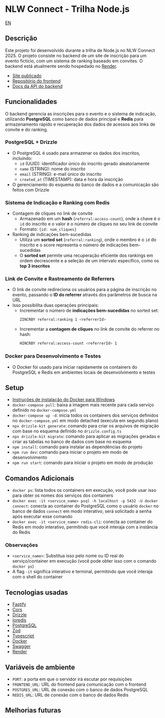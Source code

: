 # NLW Connect - Trilha Node.js

[EN](README.md)

## Descrição

Este projeto foi desenvolvido durante a trilha de Node.js no NLW Connect 2025. O projeto consiste no backend de um site de inscrição para um evento fictício, com um sistema de ranking baseado em convites. O backend está atualmente sendo hospedado no [Render](https://render.com).

- [Site publicado](https://nlw-connect-react-three.vercel.app)
- [Repositório do frontend](https://github.com/susankizawa/nlw-connect-react)
- [Docs da API do backend](https://nlw-connect-node-js.onrender.com/docs)

## Funcionalidades

O backend gerencia as inscrições para o evento e o sistema de indicação, utilizando **PostgreSQL** como banco de dados principal e **Redis** para armazenamento rápido e recuperação dos dados de acessos aos links de convite e do ranking.

### PostgreSQL + Drizzle
- O PostgreSQL é usado para armazenar os dados dos inscritos, incluindo:
  - `id` (UUID): identificador único do inscrito gerado aleatoriamente
  - `name` (STRING): nome do inscrito
  - `email` (STRING): e-mail único do inscrito
  - `created_at` (TIMESTAMP): data e hora da inscrição
- O gerenciamento do esquema do banco de dados e a comunicação são feitos com Drizzle

### Sistema de Indicação e Ranking com Redis

- Contagem de cliques no link de convite
  - Armazenado em um **hash** (`referral:access-count`), onde a chave é o `id` do inscrito e o valor é o número de cliques no seu link de convite
  - Formato: `{id: num_cliques}`
- Ranking de indicações bem-sucedidas
  - Utiliza um **sorted set** (`referral:ranking`), onde o membro é o `id` do inscrito e o score representa o número de indicações bem-sucedidas
  - O **sorted set** permite uma recuperação eficiente dos rankings em ordem decrescente e a seleção de um intervalo específico, como os **top 3 inscritos**

### Link de Convite e Rastreamento de Referrers

- O link de convite redireciona os usuários para a página de inscrição no evento, passando o **ID do referrer** através dos parâmetros de busca na URL
- Isso possibilita duas operações principais:
  - Incrementar o número de **indicações bem-sucedidas** no sorted set:
    ```bash
    ZINCRBY referral:ranking 1 <referrerId>
    ```
  - Incrementar a **contagem de cliques** no link de convite do referrer no hash:
    ```bash
    HINCRBY referral:access-count <referrerId> 1
    ```

### Docker para Desenvolvimento e Testes

- O Docker foi usado para iniciar rapidamente os containers do PostgreSQL e Redis em ambientes locais de desenvolvimento e testes

## Setup

- [Instruções de instalação do Docker para Windows](https://docs.docker.com/desktop/setup/install/windows-install/)
- `docker-compose pull`: baixa a imagem mais recente para cada serviço definido no `docker-compose.yml`
- `docker-compose up -d`: inicia todos os containers dos serviços definidos no `docker-compose.yml` em modo detached (executa em segundo plano)
- `npx drizzle-kit generate`: comando para criar os arquivos de migração com base no esquema definido no `drizzle.config.ts`
- `npx drizzle-kit migrate`: comando para aplicar as migrações geradas e criar as tabelas no banco de dados com base no esquema
- `npm install`: comando para instalar as dependências do projeto
- `npm run dev`: comando para iniciar o projeto em modo de desenvolvimento
- `npm run start`: comando para iniciar o projeto em modo de produção

## Comandos Adicionais

- `docker ps`: lista todos os containers em execução, você pode usar isso para obter os nomes dos serviços dos containers
- `docker exec -it <service_name> psql -h localhost -p 5432 -U docker connect`: conecta ao container do PostgreSQL como o usuário `docker` no banco de dados `connect` em modo interativo, será solicitado a senha após executar esse comando
- `docker exec -it <service_name> redis-cli`: conecta ao container do Redis em modo interativo, permitindo que você interaja com a instância do Redis

### Observações
- `<service_name>`: Substitua isso pelo nome ou ID real do serviço/container em execução (você pode obter isso com o comando `docker ps`)
- A flag `-it` significa interativo e terminal, permitindo que você interaja com o shell do container

## Tecnologias usadas

- [Fastify](https://fastify.dev)
- [Cors](https://developer.mozilla.org/pt-BR/docs/Web/HTTP/CORS)
- [Drizzle](https://orm.drizzle.team)
- [Ioredis](https://github.com/redis/ioredis)
- [PostgreSQL](https://www.postgresql.org)
- [Zod](https://zod.dev)
- [Typescript](https://www.typescriptlang.org)
- [Docker](https://www.docker.com)
- [Swagger](https://swagger.io)
- [Render](https://render.com)

## Variáveis de ambiente

- `PORT`: a porta em que o servidor irá escutar por requisições
- `FRONTEND_URL`: URL do frontend para comunicação com o frontend
- `POSTGRES_URL`: URL de conexão com o banco de dados PostgreSQL
- `REDIS_URL`: URL de conexão com o banco de dados Redis

## Melhorias futuras





